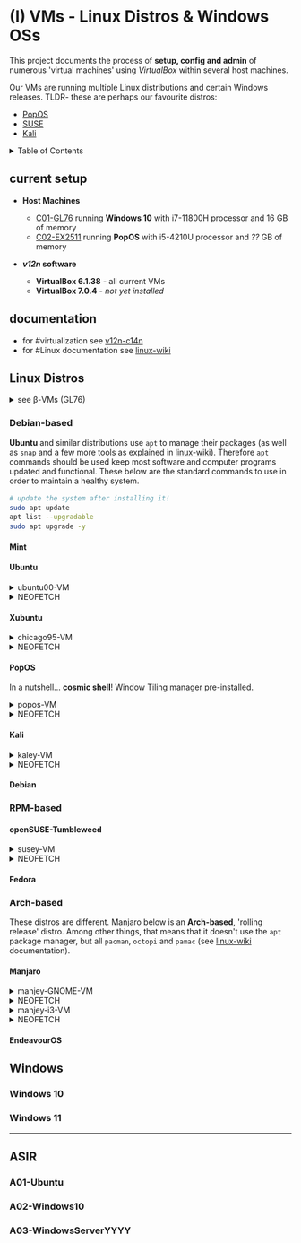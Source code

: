 # (I) VMs - Linux Distros & Windows OSs

This project documents the process of **setup, config and admin** of numerous 'virtual machines' using *VirtualBox* within several host machines.

Our VMs are running multiple Linux distributions and certain Windows releases. TLDR- these are perhaps our favourite distros:
- [PopOS](#popos)
- [SUSE](#opensuse-tumbleweed)
- [Kali](#kali)


<details>
<summary>Table of Contents</summary>

- [(I) VMs - Linux Distros \& Windows OSs](#i-vms---linux-distros--windows-oss)
  - [current setup](#current-setup)
  - [documentation](#documentation)
  - [Linux Distros](#linux-distros)
    - [Debian-based](#debian-based)
      - [Mint](#mint)
      - [Ubuntu](#ubuntu)
      - [Xubuntu](#xubuntu)
      - [PopOS](#popos)
      - [Kali](#kali)
      - [Debian](#debian)
    - [RPM-based](#rpm-based)
      - [openSUSE-Tumbleweed](#opensuse-tumbleweed)
      - [Fedora](#fedora)
    - [Arch-based](#arch-based)
      - [Manjaro](#manjaro)
      - [EndeavourOS](#endeavouros)
  - [Windows](#windows)
    - [Windows 10](#windows-10)
    - [Windows 11](#windows-11)
  - [ASIR](#asir)
    - [A01-Ubuntu](#a01-ubuntu)
    - [A02-Windows10](#a02-windows10)
    - [A03-WindowsServerYYYY](#a03-windowsserveryyyy)

</details>


## current setup

- **Host Machines**
    - [C01-GL76](/SLIT-projects/01-Tinkering_Devices/_devices/C01-GL76.md) running **Windows 10** with i7-11800H processor and 16 GB of memory 
    - [C02-EX2511](/SLIT-projects/01-Tinkering_Devices/_devices/C02-EX2511.md) running **PopOS** with i5-4210U processor and *??* GB of memory

- ***v12n* software**
   - **VirtualBox 6.1.38** - all current VMs
   - **VirtualBox 7.0.4** - *not yet installed*


## documentation

- for #virtualization see [v12n-c14n](/SLIT-projects/02-Operating_Systems/_GEN/v12n-c14n.md) 
- for #Linux documentation see [linux-wiki](/SLIT-projects/02-Operating_Systems/_GEN/linux-wiki-md)

<!--
so...
what about 'validating' the ISOs tho?
(eg. Linux_Mint, Manjaro)
-->

## Linux Distros


<details>
<summary>see β-VMs (GL76)</summary>


|VMs|OS|imho|
|---|---|---|
|ubuntu00|Ubuntu 22.04|boring
|chicago95|Xubuntu 22.04|fun cuz *chicago95* theme
|popos|pop-os 22.04|best so far
|kaley|kali-linux 2022.3|kinda overwhelming, good stuff
|susey|openSUSE-Tumbleweed 20221008|smth wrong rn, must re-do cuz somehow luved it
|manjey-gnomey|manjaro-gnome 21.3.7|awkward but exciting
|manjey-i3|manjaro-i3 21.3.7|pretty awkward
|win10|Windows 10 22H2|strangely awkward too

</details>

### Debian-based

**Ubuntu** and similar distributions use `apt` to manage their packages (as well as `snap` and a few more tools as explained in [linux-wiki](/SLIT-projects/02-Operating_Systems/_GEN/linux-wiki.md)). Therefore `apt` commands should be used keep most software and computer programs updated and functional. These below are the standard commands to use in order to maintain a healthy system.

```bash
# update the system after installing it!
sudo apt update
apt list --upgradable
sudo apt upgrade -y
```

#### Mint

#### Ubuntu

<details>
<summary>ubuntu00-VM</summary>

<!--
user: gitgud
passwd: micro7
-->

```markdown
<!--STATUS: deleted-->

# CONFIG
1. Download
    - ISO 'ubuntu-22.04.1-desktop-amd64.iso' from *website* (3.56 GB)
2. Installation specs
    - Processors: 2
    - Memory: 2000 MB
    - Storage: *.vdi* - Normal 20 GB
3. Distro features
    - Desktop environment: GNOME
    - Package manager: `apt`
```

**FEATURES**

1. Written `kkk.sh` script:
```bash
#!/bin/bash

while true
do echo 'Are you scared?' | lolcat
done
```

</details>


<details>
<summary>NEOFETCH</summary>

![ubuntu00-neofetch](/SLIT-projects/02-Operating_Systems/images/VMs-A01-ubuntu00-neofetch.PNG)
</details>




#### Xubuntu

<details>
<summary>chicago95-VM</summary>

<!--
user: win95
passwd: piro12
-->

```markdown
# CONFIG
1. Download
    - ISO 'xubuntu-22.04.1-desktop-amd64.iso' from *website* (2.30 GB)
2. Installation specs
    - Processors: 2
    - Memory: 3072 MB
    - Storage: *.vdi* - Normal 20 GB
3. Distro features
    - Desktop environment: XFCE
    - Package manager: `apt`
```

**FEATURES**

1. Showcase **'Chicago95'** theme:
    - In a nutshell, run ['Chicagofier' script](https://github.com/dominichayesferen/Chicagofier) to easily install and enable the [Chicago95](https://github.com/grassmunk/Chicago95) Windows95-inspired XFCE Theme. Lotta fun!!

</details>

<details>
<summary>NEOFETCH</summary>

![chicago95-neofetch](/SLIT-projects/02-Operating_Systems/images/VMs-L02-chicago95-neofetch.PNG)
</details>


#### PopOS

In a nutshell... **cosmic shell**! Window Tiling manager pre-installed.

<details>
<summary>popos-VM</summary>

<!--
user: gitgud
passwd: micro7
-->

```markdown
# CONFIG
1. Download
   - ISO 'pop-os_22.04-amd64_intel_12.iso' from *website* (2.80 GB)
2. Installation specs
   - Processors: 4
   - Memory: 3072 MB
   - Storage: *.vdi* - Normal 20 GB
3. Distro features
   - Desktop environment: GNOME
   - Package manager: `apt`
```

> As of 20/11/2022: 'Low Disk Space' hence I may set up a new larger PopOS VM

**FEATURES**

1. Full setup as per relevant [02-OpSystems/_GEN](/SLIT-projects/02-Operating_Systems/_GEN/) documentation:
```markdown
- [oh-my-zsh]
- VSCode
- basic CLI programs:
    - cmatrix
    - cowsay
    - fortune
    - lolcat
    - neofetch
    - oneko
```

2. Written and improved `kkk.sh` script:
```bash
#!/bin/bash

echo -e '\nH-' && sleep 2
echo "Hi $USER" && sleep 2
echo -e '\nDoes you like rainbows?'
    read daigual

while true
do echo 'Are you scared?' | lolcat
echo -e '\tAre you scared?' | lolcat
done
```

3. Written `sakura.sh` script:
```bash
#!/bin/bash
oneko -sakura &
```

<!--
Y TF can't I run it on WSL tho lol
-->


4. Tweaked `.zshrc` config (see [_CLI](/SLIT-projects/02-Operating_Systems/_GEN/_CLI.md) documentation for more details)

```bash
ZSH_THEME="random"

ZSH_THEME_RANDOM_CANDIDATES=("3den" "afowler" "apple" # ...
    "tjkirch_mod" "wedisagree" "wezm" "wuffers" "zhann")
```

<!--
5. Tested TEA_INVADERS in this machine lol
-->


</details>

<details>
<summary>NEOFETCH</summary>

![popos-neofetch](/SLIT-projects/02-Operating_Systems/images/VMs-L03-popos-neofetch.PNG)
</details>


#### Kali

<details>
<summary>kaley-VM</summary>

<!--
user: kali
passwd: k
-->

```markdown
# CONFIG
1. Download
    - release 'kali-linux-2022.3-virtualbox-amd64.7z' from *website* (2.46 GB)
2. Installation specs
    - Processors: 2
    - Memory: 2048
    - Storage: *.vdi* - Normal 80 GB
3. Distro features
    - Desktop environment: XFCE
    - Package manager: `apt`
```


**FEATURES**

1. Written a `fighte.sh` script
```bash
#!/bin/bash

echo 'wilde beast. Pick a number to kill it! [0/1]'
beast=$((RANDOM%1))
read fighte

if [[ $fighte == $beast ]] ;
then echo 'ayee'
else echo -e 'u died beatch\n'
fi

fortune
```

</details>

<details>
<summary>NEOFETCH</summary>

![kaley-VM-neofetch](/SLIT-projects/02-Operating_Systems/images/VMs-kaley-neofetch.PNG)
</details>


#### Debian

### RPM-based

#### openSUSE-Tumbleweed

<details>
<summary>susey-VM</summary>

```markdown
# CONFIG
1. Download
2. Installation specs
3. Distro features
```

**FEATURES**

> Imma have to reinstall SUSE from scratch

</details>

<details>
<summary>NEOFETCH</summary>

![susey-VM-neofetch](/SLIT-projects/02-Operating_Systems/images/VMs-susey-neofetch.PNG)
</details>


#### Fedora

### Arch-based

These distros are different. Manjaro below is an **Arch-based**, 'rolling release' distro. Among other things, that means that it doesn't use the `apt` package manager, but all `pacman`, `octopi` and `pamac` (see [linux-wiki](/SLIT-projects/02-Operating_Systems/_GEN/linux-wiki.md) documentation).

#### Manjaro

<details>
<summary>manjey-GNOME-VM</summary>

<!--
user: gitgud
passwd: sh8
-->

```markdown
# CONFIG
1. Download
   - ISO 'manjaro-gnome-21.3.7-220816-linux515.iso' from *website* (3.33 GB)
2. Installation specs
   - Processors: 4
   - Memory: 4096 MB
   - Storage: *.vdi* - Normal 20 GB
3. Distro features
   - Desktop environment: GNOME
   - Package manager: `pacman`
```

- **Install Manjaro**: create VM, select ISO, boot up, install Manjaro, reboot and...

- **Update packages**

Now that Manjaro is installed in our VM, these are the `pacman` commands necessary to actually use the system.

```bash
# Update all packages
sudo pacman -Syu
	# -S --> synchronizes local packages with official database
	# -y --> downloads latest packages from database
	# -u --> after sync and download pkgs, they will be updated

# Enter YES when prompted
y

# Installing programs
sudo pacman -S neofetch
sudo pacman -S vscode
```

</details>

<details>
<summary>NEOFETCH</summary>

![manjey_gnome-VM-neofetch](/SLIT-projects/02-Operating_Systems/images/VMs-manjey-gnome-neofetch.PNG)
</details>

<details>
<summary>manjey-i3-VM</summary>

<!--
user: gitgud
passwd: sh8
-->



```markdown
# CONFIG
1. Download
2. Installation specs
3. Distro features
```

**FEATURES**

> Whatever this distro is... it is **pain**.


</details>


<details>
<summary>NEOFETCH</summary>

![manjey-i3-neofetch](/SLIT-projects/02-Operating_Systems/images/VMs-manjey-i3-neofetch.PNG)
</details>


#### EndeavourOS


## Windows

### Windows 10

### Windows 11

---

## ASIR

### A01-Ubuntu
### A02-Windows10
### A03-WindowsServerYYYY

